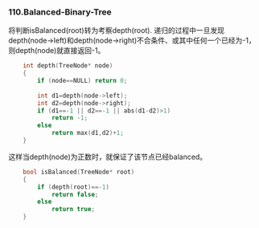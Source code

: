 ### 110.Balanced-Binary-Tree

将判断isBalanced(root)转为考察depth(root). 递归的过程中一旦发现depth(node->left)和depth(node->right)不合条件、或其中任何一个已经为-1，则depth(node)就直接返回-1。
```cpp
    int depth(TreeNode* node)
    {
        if (node==NULL) return 0;
        
        int d1=depth(node->left);
        int d2=depth(node->right);
        if (d1==-1 || d2==-1 || abs(d1-d2)>1) 
            return -1;
        else
            return max(d1,d2)+1;
    }
```    
这样当depth(node)为正数时，就保证了该节点已经balanced。
```cpp
    bool isBalanced(TreeNode* root) 
    {
        if (depth(root)==-1)
            return false;
        else
            return true;
    }
```    

